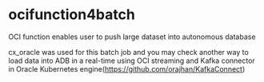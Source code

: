 # ocifunction4batch
OCI function enables user to push large dataset into autonomous database 

cx_oracle was used for this batch job and you may check another way to load data into ADB in a real-time using OCI streaming and Kafka connector in Oracle Kubernetes engine(https://github.com/orajhan/KafkaConnect)
